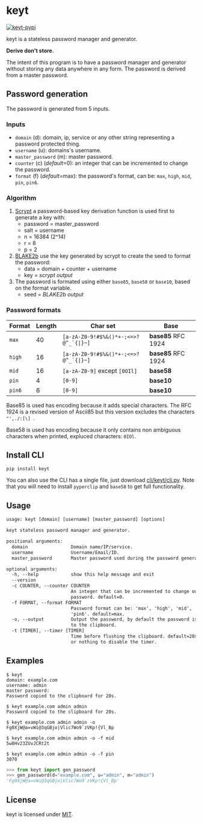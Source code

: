 # keyt

[![keyt-pypi](https://img.shields.io/pypi/v/keyt.svg)](https://pypi.python.org/pypi/keyt)

keyt is a stateless password manager and generator.

**Derive don't store.**

The intent of this program is to have a password manager and generator without storing any data anywhere in any form. The password is derived from a master password.

## Password generation

The password is generated from 5 inputs.

### Inputs

* `domain` (d): domain, ip, service or any other string representing a password protected thing.
* `username` (u): domains's username.
* `master_password` (m): master password.
* `counter` (c) (*default*=0): an integer that can be incremented to change the password.
* `format` (f) (*default*=max): the password's format, can be: `max`, `high`, `mid`, `pin`, `pin6`.

### Algorithm

1. [Scrypt](https://en.wikipedia.org/wiki/Scrypt) a password-based key derivation function is used first to generate a key with:
    * password = master_password
    * salt = username
    * n = 16384 (2^14)
    * r = 8
    * p = 2
2. [BLAKE2b](https://en.wikipedia.org/wiki/BLAKE_(hash_function)) use the key generated by scrypt to create the seed to format the password:
    * data = domain + counter + username
    * key = *scrypt output*
3. The password is formated using either `base85`, `base58` or `base10`, based on the format variable.
    * seed = *BLAKE2b output*

### Password formats

| Format | Length | Char set | Base |
| --- | --- | --- | --- |
| `max` | 40 | ``[a-zA-Z0-9!#$%&()*+-;<=>?@^_`{\|}~]`` | **base85** RFC 1924 |
| `high` | 16 | ``[a-zA-Z0-9!#$%&()*+-;<=>?@^_`{\|}~]`` | **base85** RFC 1924 |
| `mid` | 16 | `[a-zA-Z0-9]` except `[0OIl]` | **base58** |
| `pin` | 4 | `[0-9]` | **base10** |
| `pin6` | 6 | `[0-9]` | **base10** |

Base85 is used has encoding because it adds special characters. The RFC 1924 is a
revised version of Ascii85 but this version excludes the characters `"',./:[\] `.

Base58 is used has encoding because it only contains non ambiguous characters when printed, expluced characters: `0IOl`.

## Install CLI

```shell
pip install keyt
```

You can also use the CLI has a single file, just download [cli/keyt/cli.py](./cli/keyt/cli.py). Note that you will need to install `pyperclip` and `base58` to get full functionality.

## Usage

```txt
usage: keyt [domain] [username] [master_password] [options]

keyt stateless password manager and generator.

positional arguments:
  domain                Domain name/IP/service.
  username              Username/Email/ID.
  master_password       Master password used during the password generation.

optional arguments:
  -h, --help            show this help message and exit
  --version
  -c COUNTER, --counter COUNTER
                        An integer that can be incremented to change our the
                        password. default=0.
  -f FORMAT, --format FORMAT
                        Password format can be: 'max', 'high', 'mid', 'pin' or
                        'pin6'. default=max.
  -o, --output          Output the password, by default the password is copied
                        to the clipboard.
  -t [TIMER], --timer [TIMER]
                        Time before flushing the clipboard. default=20s, use 0
                        or nothing to disable the timer.
```

## Examples

```shell
$ keyt
domain: example.com
username: admin
master password:
Password copied to the clipboard for 20s.

$ keyt example.com admin admin
Password copied to the clipboard for 20s.

$ keyt example.com admin admin -o
Fg0XjW@a=vWi@3qGBjo|Vlic7Wo9`zVKp!{Vl_Bp

$ keyt example.com admin admin -o -f mid
5w8Hv23ZUvJCRt2t

$ keyt example.com admin admin -o -f pin
3070
```

```python
>>> from keyt import gen_password
>>> gen_password(d="example.com", u="admin", m="admin")
'Fg0XjW@a=vWi@3qGBjo|Vlic7Wo9`zVKp!{Vl_Bp'
```

## License

keyt is licensed under [MIT](./LICENSE).
